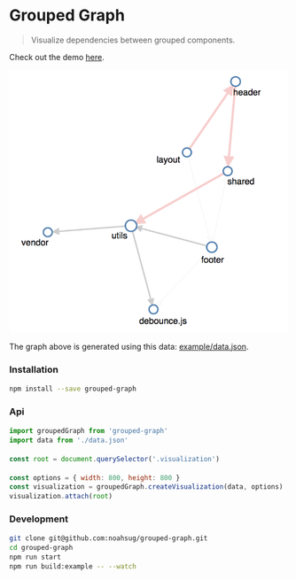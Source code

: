 # Grouped Graph
> Visualize dependencies between grouped components.

Check out the demo [here](https://noahsug.github.io/grouped-graph/example).

![](https://github.com/noahsug/grouped-graph/blob/master/example.png)

The graph above is generated using this data: [example/data.json](https://github.com/noahsug/grouped-graph/blob/master/example/data.json).


### Installation
```sh
npm install --save grouped-graph
```

### Api

```js
import groupedGraph from 'grouped-graph'
import data from './data.json'

const root = document.querySelector('.visualization')

const options = { width: 800, height: 800 }
const visualization = groupedGraph.createVisualization(data, options)
visualization.attach(root)
```


### Development

```sh
git clone git@github.com:noahsug/grouped-graph.git
cd grouped-graph
npm run start
npm run build:example -- --watch
```
